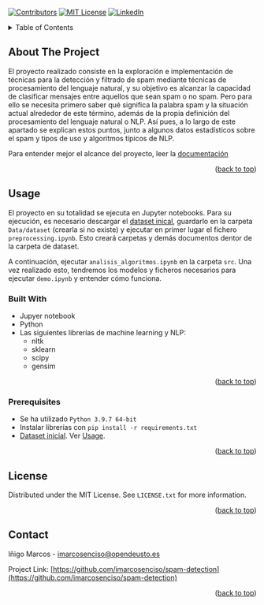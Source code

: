 <div id="top"></div>

<!-- PROJECT SHIELDS -->
[![Contributors][contributors-shield]][contributors-url]
[![MIT License][license-shield]][license-url]
[![LinkedIn][linkedin-shield]][linkedin-url]


<!-- TABLE OF CONTENTS -->
<details>
  <summary>Table of Contents</summary>
  <ol>
    <li>
      <a href="#about-the-project">About The Project</a>
      <ul>
        <li><a href="#built-with">Built With</a></li>
      </ul>
    </li>
    <li>
      <a href="#getting-started">Getting Started</a>
      <ul>
        <li><a href="#prerequisites">Prerequisites</a></li>
      </ul>
    </li>
    <li><a href="#usage">Usage</a></li>
    <li><a href="#license">License</a></li>
    <li><a href="#contact">Contact</a></li>
  </ol>
</details>



<!-- ABOUT THE PROJECT -->
## About The Project
El proyecto realizado consiste en la exploración e implementación de técnicas para la detección y filtrado de spam mediante técnicas de procesamiento del lenguaje natural, y su objetivo es alcanzar la capacidad de clasificar mensajes entre aquellos que sean spam o no spam. Pero para ello se necesita primero saber qué significa la palabra spam y la situación actual alrededor de este término, además de la propia definición del procesamiento del lenguaje natural o NLP. Así pues, a lo largo de este apartado se explican estos puntos, junto a algunos datos estadísticos sobre el spam y tipos de uso y algoritmos típicos de NLP.

Para entender mejor el alcance del proyecto, leer la [documentación](https://drive.google.com/file/d/1BrQKt97ZFfvzZXb24kC6ivpHUCduqSzk/view?usp=sharing)

<p align="right">(<a href="#top">back to top</a>)</p>


<!-- USAGE -->
## Usage
El proyecto en su totalidad se ejecuta en Jupyter notebooks. Para su ejecución, es necesario descargar el [dataset inical](https://archive.ics.uci.edu/ml/datasets/sms+spam+collection), guardarlo en la carpeta `Data/dataset` (crearla si no existe) y ejecutar en primer lugar el fichero `preprocessing.ipynb`. Esto creará carpetas y demás documentos dentor de la carpeta de dataset.

A continuación, ejecutar `analisis_algoritmos.ipynb` en la carpeta `src`. Una vez realizado esto, tendremos los modelos y ficheros necesarios para ejecutar `demo.ipynb` y entender cómo funciona.


### Built With
* Jupyer notebook
* Python
* Las siguientes librerías de machine learning y NLP:
    * nltk
    * sklearn
    * scipy
    * gensim
<p align="right">(<a href="#top">back to top</a>)</p>


### Prerequisites
* Se ha utilizado `Python 3.9.7 64-bit`
* Instalar librerías con `pip install -r requirements.txt`
* [Dataset inicial](https://archive.ics.uci.edu/ml/datasets/sms+spam+collection). Ver <a href="##usage">Usage</a>.

<p align="right">(<a href="#top">back to top</a>)</p>


<!-- LICENSE -->
## License
Distributed under the MIT License. See `LICENSE.txt` for more information.

<p align="right">(<a href="#top">back to top</a>)</p>


<!-- CONTACT -->
## Contact

Iñigo Marcos - imarcosenciso@opendeusto.es

Project Link: [https://github.com/imarcosenciso/spam-detection](https://github.com/imarcosenciso/spam-detection)

<p align="right">(<a href="#top">back to top</a>)</p>


<!-- MARKDOWN LINKS & IMAGES -->
[contributors-shield]: https://img.shields.io/github/contributors/imarcosenciso/spam-detection.svg?style=for-the-badge
[contributors-url]: https://github.com/imarcosenciso/spam-detection/graphs/contributors
[license-shield]: https://img.shields.io/github/license/imarcosenciso/spam-detection.svg?style=for-the-badge
[license-url]: https://github.com/imarcosenciso/spam-detection/master/LICENSE.txt
[linkedin-shield]: https://img.shields.io/badge/-LinkedIn-black.svg?style=for-the-badge&logo=linkedin&colorB=555
[linkedin-url]: https://www.linkedin.com/in/i%C3%B1igo-marcos-0a68781b9/

